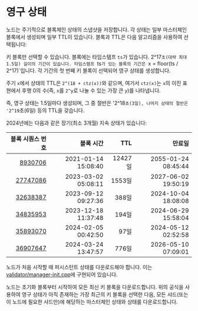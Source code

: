 # 영구 상태

노드는 주기적으로 블록체인 상태의 스냅샷을 저장합니다. 각 상태는 일부 마스터체인 블록에서 생성되며 일부 TTL이 있습니다. 블록과 TTL은 다음 알고리즘을 사용하여 선택됩니다:

키 블록만 선택할 수 있습니다. 블록에는 타임스탬프 `ts`가 있습니다. 2^17`초(대략 최대 1.5일) 길이의 기간이 있습니다. 타임스탬프 `ts`가 있는 블록의 기간은 `x = floor(ts / 2^17)\`입니다. 각 기간의 첫 번째 키 블록이 선택되어 영구 상태를 생성합니다.

주기 `x`에서 상태의 TTL은 `2^(18 + ctz(x))`와 같으며, 여기서 `ctz(x)`는 `x`의 이진 표현에서 후행 0의 수(즉, `x`를 `2^y`로 나눌 수 있는 가장 큰 `y`)를 나타냅니다.

즉, 영구 상태는 1.5일마다 생성되며, 그 중 절반은 '2^18`초(3일), 나머지 상태의 절반은 '2^19`초(6일) 등의 TTL을 갖습니다.

2024년에는 다음과 같은 장기(최소 3개월) 지속 상태가 있습니다:

|                                                                                            블록 시퀀스 번호 |                                               블록 시간 |    TTL |                                                 만료일 |
| ---------------------------------------------------------------------------------------------------: | --------------------------------------------------: | -----: | --------------------------------------------------: |
|   [8930706](https://explorer.toncoin.org/search?workchain=-1\&shard=8000000000000000\&seqno=8930706) | 2021-01-14 15:08:40 | 12427일 | 2055-01-24 08:45:44 |
| [27747086](https://explorer.toncoin.org/search?workchain=-1\&shard=8000000000000000\&seqno=27747086) | 2023-03-02 05:08:11 |  1553일 | 2027-06-02 19:50:19 |
| [32638387](https://explorer.toncoin.org/search?workchain=-1\&shard=8000000000000000\&seqno=32638387) | 2023-09-12 09:27:36 |   388일 | 2024-10-04 18:08:08 |
| [34835953](https://explorer.toncoin.org/search?workchain=-1\&shard=8000000000000000\&seqno=34835953) | 2023-12-18 11:37:48 |   194일 | 2024-06-29 15:58:04 |
| [35893070](https://explorer.toncoin.org/search?workchain=-1\&shard=8000000000000000\&seqno=35893070) | 2024-02-05 00:42:50 |    97일 | 2024-05-12 02:52:58 |
| [36907647](https://explorer.toncoin.org/search?workchain=-1\&shard=8000000000000000\&seqno=36907647) | 2024-03-24 13:47:57 |   776일 | 2026-05-10 07:09:01 |

노드가 처음 시작할 때 퍼시스턴트 상태를 다운로드해야 합니다. 이는 [validator/manager-init.cpp](https://github.com/ton-blockchain/ton/blob/master/validator/manager-init.cpp)에 구현되어 있습니다.

노드는 초기화 블록부터 시작하여 모든 최신 키 블록을 다운로드합니다. 위의 공식을 사용하여 영구 상태가 아직 존재하는 가장 최근의 키 블록을 선택한 다음, 모든 샤드(또는 이 노드에 필요한 샤드만)에 해당하는 마스터체인 상태와 상태를 다운로드합니다.
